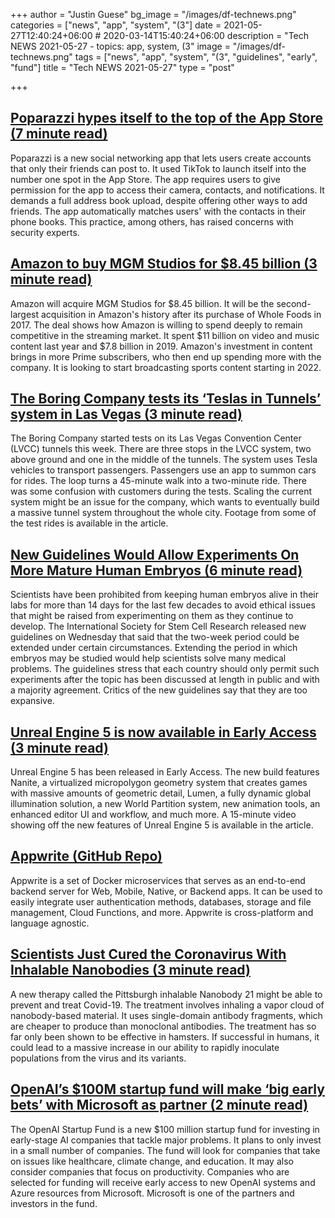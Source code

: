 +++
author = "Justin Guese"
bg_image = "/images/df-technews.png"
categories = ["news", "app", "system", "(3"]
date = 2021-05-27T12:40:24+06:00 # 2020-03-14T15:40:24+06:00
description = "Tech NEWS 2021-05-27 - topics: app, system, (3"
image = "/images/df-technews.png"
tags = ["news", "app", "system", "(3", "guidelines", "early", "fund"]
title = "Tech NEWS 2021-05-27"
type = "post"

+++

## [Poparazzi hypes itself to the top of the App Store (7 minute read)](https://techcrunch.com/2021/05/26/poparazzi-hypes-itself-to-the-top-of-the-app-store/)

Poparazzi is a new social networking app that lets users create accounts that only their friends can post to. It used TikTok to launch itself into the number one spot in the App Store. The app requires users to give permission for the app to access their camera, contacts, and notifications. It demands a full address book upload, despite offering other ways to add friends. The app automatically matches users' with the contacts in their phone books. This practice, among others, has raised concerns with security experts.

## [Amazon to buy MGM Studios for $8.45 billion (3 minute read)](https://www.cnbc.com/2021/05/26/amazon-to-buy-mgm-studios-for-8point45-billion.html)

Amazon will acquire MGM Studios for $8.45 billion. It will be the second-largest acquisition in Amazon's history after its purchase of Whole Foods in 2017. The deal shows how Amazon is willing to spend deeply to remain competitive in the streaming market. It spent $11 billion on video and music content last year and $7.8 billion in 2019. Amazon's investment in content brings in more Prime subscribers, who then end up spending more with the company. It is looking to start broadcasting sports content starting in 2022.

## [The Boring Company tests its ‘Teslas in Tunnels’ system in Las Vegas (3 minute read)](https://www.theverge.com/2021/5/26/22455365/elon-musk-boring-company-las-vegas-test-lvcc-loop-teslas)

The Boring Company started tests on its Las Vegas Convention Center (LVCC) tunnels this week. There are three stops in the LVCC system, two above ground and one in the middle of the tunnels. The system uses Tesla vehicles to transport passengers. Passengers use an app to summon cars for rides. The loop turns a 45-minute walk into a two-minute ride. There was some confusion with customers during the tests. Scaling the current system might be an issue for the company, which wants to eventually build a massive tunnel system throughout the whole city. Footage from some of the test rides is available in the article.

## [New Guidelines Would Allow Experiments On More Mature Human Embryos (6 minute read)](https://www.npr.org/sections/health-shots/2021/05/26/1000126212/new-guidelines-would-allow-experiments-on-more-mature-human-embryos)

Scientists have been prohibited from keeping human embryos alive in their labs for more than 14 days for the last few decades to avoid ethical issues that might be raised from experimenting on them as they continue to develop. The International Society for Stem Cell Research released new guidelines on Wednesday that said that the two-week period could be extended under certain circumstances. Extending the period in which embryos may be studied would help scientists solve many medical problems. The guidelines stress that each country should only permit such experiments after the topic has been discussed at length in public and with a majority agreement. Critics of the new guidelines say that they are too expansive.

## [Unreal Engine 5 is now available in Early Access (3 minute read)](https://www.unrealengine.com/en-US/blog/unreal-engine-5-is-now-available-in-early-access)

Unreal Engine 5 has been released in Early Access. The new build features Nanite, a virtualized micropolygon geometry system that creates games with massive amounts of geometric detail, Lumen, a fully dynamic global illumination solution, a new World Partition system, new animation tools, an enhanced editor UI and workflow, and much more. A 15-minute video showing off the new features of Unreal Engine 5 is available in the article.

## [Appwrite (GitHub Repo)](https://github.com/appwrite/appwrite)

Appwrite is a set of Docker microservices that serves as an end-to-end backend server for Web, Mobile, Native, or Backend apps. It can be used to easily integrate user authentication methods, databases, storage and file management, Cloud Functions, and more. Appwrite is cross-platform and language agnostic.

## [Scientists Just Cured the Coronavirus With Inhalable Nanobodies (3 minute read)](https://interestingengineering.com/scientists-cured-coronavirus-with-inhalable-nanobodies)

A new therapy called the Pittsburgh inhalable Nanobody 21 might be able to prevent and treat Covid-19. The treatment involves inhaling a vapor cloud of nanobody-based material. It uses single-domain antibody fragments, which are cheaper to produce than monoclonal antibodies. The treatment has so far only been shown to be effective in hamsters. If successful in humans, it could lead to a massive increase in our ability to rapidly inoculate populations from the virus and its variants.

## [OpenAI’s $100M startup fund will make ‘big early bets’ with Microsoft as partner (2 minute read)](https://techcrunch.com/2021/05/26/openais-100m-startup-fund-will-make-big-early-bets-with-microsoft-as-partner/)

The OpenAI Startup Fund is a new $100 million startup fund for investing in early-stage AI companies that tackle major problems. It plans to only invest in a small number of companies. The fund will look for companies that take on issues like healthcare, climate change, and education. It may also consider companies that focus on productivity. Companies who are selected for funding will receive early access to new OpenAI systems and Azure resources from Microsoft. Microsoft is one of the partners and investors in the fund.

